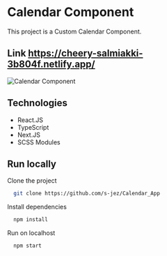 # Calendar Component

This project is a Custom Calendar Component. <br />
## Link https://cheery-salmiakki-3b804f.netlify.app/

![Calendar Component](https://i.imgur.com/yYpomb6.jpg)

## Technologies
- React.JS
- TypeScript
- Next.JS
- SCSS Modules

## Run locally

Clone the project

```bash
  git clone https://github.com/s-jez/Calendar_App
```

Install dependencies

```bash
  npm install
```

Run on localhost

```bash
  npm start
```
